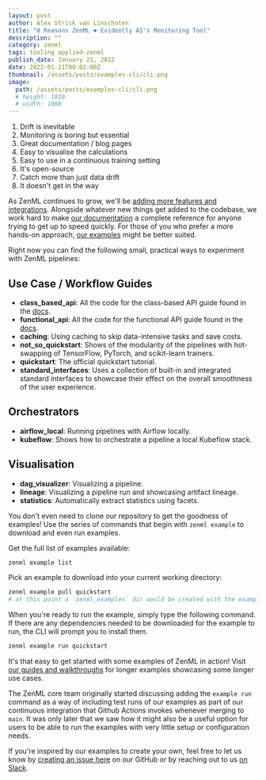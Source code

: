 ```yaml
---
layout: post
author: Alex Strick van Linschoten
title: "8 Reasons ZenML ❤️ Evidently AI's Monitoring Tool"
description: ""
category: zenml
tags: tooling applied-zenml
publish_date: January 21, 2022
date: 2022-01-21T00:02:00Z
thumbnail: /assets/posts/examples-cli/cli.png
image:
  path: /assets/posts/examples-cli/cli.png
  # height: 1910
  # width: 1000
---
```


1. Drift is inevitable
2. Monitoring is boring but essential
3. Great documentation / blog pages
4. Easy to visualise the calculations
5. Easy to use in a continuous training setting
6. It's open-source
7. Catch more than just data drift
8. It doesn't get in the way


As ZenML continues to grow, we'll be [adding more features and integrations](https://github.com/zenml-io/zenml/releases). Alongside whatever new things get added to the codebase, we work hard to make [our documentation](https://docs.zenml.io/) a complete reference for anyone trying to get up to speed quickly. For those of you who prefer a more hands-on approach, [our examples](https://github.com/zenml-io/zenml/tree/main/examples) might be better suited.

Right now you can find the following small, practical ways to experiment with ZenML pipelines:

## Use Case / Workflow Guides

- **class_based_api**: All the code for the class-based API guide found in the [docs](https://docs.zenml.io/guides/class-based-api).
- **functional_api**: All the code for the functional API guide found in the [docs](https://docs.zenml.io/guides/functional-api).
- **caching**: Using caching to skip data-intensive tasks and save costs.
- **not_so_quickstart**: Shows of the modularity of the pipelines with hot-swapping of TensorFlow, PyTorch, and scikit-learn trainers.
- **quickstart**: The official quickstart tutorial.
- **standard_interfaces**: Uses a collection of built-in and integrated standard interfaces to showcase their effect on the overall smoothness of the user experience.

## Orchestrators

- **airflow_local**: Running pipelines with Airflow locally.
- **kubeflow**: Shows how to orchestrate a pipeline a local Kubeflow stack.

## Visualisation

- **dag_visualizer**: Visualizing a pipeline.
- **lineage**: Visualizing a pipeline run and showcasing artifact lineage.
- **statistics**: Automatically extract statistics using facets.

You don't even need to clone our repository to get the goodness of examples! Use the series of commands that begin with `zenml example` to download and even run examples.

Get the full list of examples available:

```bash
zenml example list
```

Pick an example to download into your current working directory:

```bash
zenml example pull quickstart
# at this point a `zenml_examples` dir would be created with the example(s) inside it
```

When you're ready to run the example, simply type the following command. If there are any dependencies needed to be downloaded for the example to run, the CLI will prompt you to install them.

```bash
zenml example run quickstart
```

It's that easy to get started with some examples of ZenML in action! Visit [our guides and walkthroughs](https://docs.zenml.io/) for longer examples showcasing some longer use cases.

The ZenML core team originally started discussing adding the `example run` command as a way of including test runs of our examples as part of our continuous integration that Github Actions invokes whenever merging to `main`. It was only later that we saw how it might also be a useful option for users to be able to run the examples with very little setup or configuration needs.

If you're inspired by our examples to create your own, feel free to let us know by [creating an issue here](https://github.com/zenml-io/zenml/issues) on our GitHub or by reaching out to us [on Slack](https://zenml.io/slack-invite/).